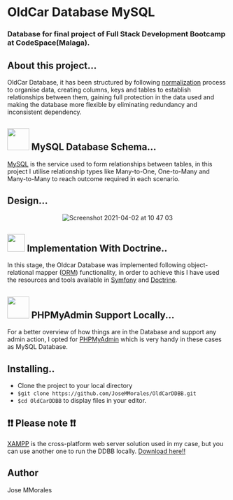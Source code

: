 # OldCar Database MySQL
### Database for final project of Full Stack Development Bootcamp at CodeSpace(Malaga).

## About this project...
OldCar Database, it has been structured by following [normalization](https://en.wikipedia.org/wiki/Database_normalization) process to organise data, creating columns, keys and tables to establish relationships between them, gaining full protection in the data used and making the database more flexible by eliminating redundancy and inconsistent dependency.

<h2 align="left">
  <img src="https://user-images.githubusercontent.com/43299285/113404704-de66cd00-93a8-11eb-8275-e03cb297044c.png" width="50">
  MySQL Database Schema...
</h2>

[MySQL](https://www.mysql.com/) is the service used to form relationships between tables, in this project I utilise relationship types like Many-to-One, One-to-Many and Many-to-Many to reach outcome required in each scenario. 

## Design...

<div align="center">

![Screenshot 2021-04-02 at 10 47 03](https://user-images.githubusercontent.com/43299285/113399639-d440d080-93a0-11eb-9043-243ace1c4026.png)

</div>

<h2 align="left">
  <img src="https://user-images.githubusercontent.com/43299285/113404814-153ce300-93a9-11eb-9832-1db1e3999849.png" width="40">
  Implementation With Doctrine..
</h2>

In this stage, the Oldcar Database was implemented following object-relational mapper ([ORM](https://en.wikipedia.org/wiki/Object%E2%80%93relational_mapping)) functionality, in order to achieve this I have used the resources and tools available in [Symfony](https://symfony.com/) and [Doctrine](https://www.doctrine-project.org/projects/doctrine-orm/en/current/tutorials/getting-started.html).

<h2 align="left">
  <img src="https://user-images.githubusercontent.com/43299285/113404941-4c12f900-93a9-11eb-93d1-9e5a4fb8b8b5.png" width="50">
  PHPMyAdmin Support Locally...
</h2>

For a better overview of how things are in the Database and support any admin action, I opted for [PHPMyAdmin](https://www.phpmyadmin.net/) which is very handy in these cases as MySQL Database.

## Installing..
* Clone the project to your local directory
* `$git clone https://github.com/JoseMMorales/OldCarDDBB.git`
* `$cd OldCarDDBB` to display files in your editor.

## :exclamation::exclamation: Please note :exclamation::exclamation: 
[XAMPP](https://www.youtube.com/watch?time_continue=1&v=h6DEDm7C37A&feature=emb_logo) is the cross-platform web server solution used in my case, but you can use another one to run the DDBB locally. [Download here!!](https://www.apachefriends.org/index.html)

## Author
Jose MMorales
